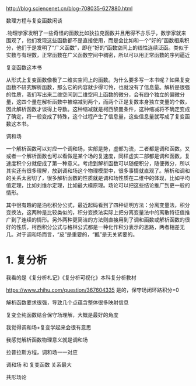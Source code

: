 
http://blog.sciencenet.cn/blog-708035-627880.html

数理方程与复变函数闲谈

.物理学家发明了一些奇怪的函数比如狄拉克函数并且用得不亦乐乎，数学家就来围观了，他们发现这些函数都不是直接使用，而是会比如和一个“好的”函数相乘积分，他们于是发明了“广义函数”，即在”好的“函数空间上的线性连续泛函。类似于实数与有理数，正常函数在广义函数空间中稠密，所以可以用正常函数的序列逼近

复变函数这本书

从形式上复变函数像极了二维实空间上的函数。为什么要多写一本书呢？如果复变函数不研究解析函数，那么它的内容就少得可怜，也就没有了信息量。解析是很强的性质，我们写出来二维空间到二维空间上函数的微分，会有四个独立的偏微分量，这四个量在解析函数中被缩减到两个，而两个正是复数本身独立变量的个数，因此解析函数才谈得上导数。这种缩减就是柯西黎曼条件，这种缩减将不确定变成了确定，将一般变成了特殊，这个过程产生了信息量，这些信息量就写成了复变函数这本书。


调和场

一个解析函数可以对应一个调和场，实部是势，虚部为流，二者都是调和函数。又或者一个解析函数也可以看做是某个场的复速度，同样虚实二部都是调和函数，复速度积个分就便成了第一种意义。考虑到解析函数可以随便积分，随便微分，所以其实还有很多理解，放到调和场这个物理模型中，很多事情就直观了。解析和调和的关系太密切了，很多解析函数的性质就是调和场性质在二维中的体现，比如平均值定理，比如刘维尔定理，比如最大模原理。场论可以把这些结论推广到更一般的情形。

其中很有趣的是泊松积分公式，最近起码看到了四种证明方法：分离变量法，积分变换法，这两种是比较类似的，积分变换法实际上把分离变量法中的离散特征值推广到了连续的情形。另外两种更简洁的方法则直接用到了调和函数或解析函数的很好的性质，柯西积分公式与格林公式都是一种化作积分表示的思路，两者相差无几。对于调和场而言，“皮”是重要的，“瓤”是无关紧要的。


# 1. 复分析

我看的是《复分析札记》《复分析可视化》本科复分析教材

https://www.zhihu.com/question/367604335
是的，保守场闭环路积分=0 

解析函数要求很强，导致几个点蕴含整体很多映射信息

复变全纯函数结合保守场理解，大概是最好的角度


我觉得调和场+复变学起来会很有意思


我感觉解析函数物理意义就是调和场


拉普拉斯方程，调和场一一对应

调和场 和 复变函数 关系最大



共形场论




















